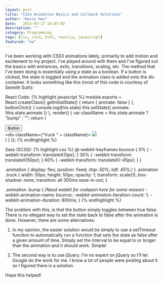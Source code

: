 ```yaml
---
layout: post
title: "CSS3 Animation Basics and Callback Solutions"
author: "Kevin Hou"
date:   2015-07-17 14:07:02
description: ""
category: Programming
tags: [css, css3, html, reactjs, javascript]
featured: "no"
---
```

I've been working wtih CSS3 animations lately, primarily to add motion and excitement to my project. I've played around with them and I've figured out the basics with entrances, exits, transitions, scaling, etc. The method that I've been doing is essentially using a state as a boolean. If a button is clicked, the state is toggled and the animation class is added onto the div container. It looks something like this (most of this code is courtesy of Seimith Suth):
 
React Code:
{% highlight javascript %}
module.exports = React.createClass({
  getInitialState() {
    return {
      animate: false
    }
  },
  buttonClick() {
    console.log(this.state)
    this.setState({
      animate: !this.state.animate
    })
  },
  render() {
    var className = this.state.animate ? "bump" : "";
    return (
      <div>
        <button onClick={this.buttonClick.bind(this)}>Button</button>
        <div className="animation">
          <div className={"truck " + className}>
            <img src="http://gearscrm.com/wp-content/uploads/2015/04/Summer-release-logo.png" />
          </div>
        </div>
      </div>
    )
  }
});
{% endhighlight %}

Sass (SCSS):
{% highlight css %}
@-webkit-keyframes bounce {
  0% {
    -webkit-transform: translateX(0px);
  }
  30% {
    -webkit-transform: translateX(50px);
  }
  60% {
    -webkit-transform: translateX(-45px);
  }
}
 
.animation {
  display: flex;
  position: fixed;
  /*top: 50%;
  left: 45%;*/
}
.animation .truck {
  width: 50px;
  height: 50px;
  opacity: 1;
  transform: scale(1);
  box-shadow: none;
  transition: all 300ms ease-in-out;
}
 
.animation .bump {
  /*Need webkit for codepen here for some reason*/
  -webkit-animation-name: bounce;
  -webkit-animation-iteration-count: 1;
  -webkit-animation-duration: 800ms;
}
{% endhighlight %}
 
The problem with this, is that the button simply toggles between true false. There is no ellegant way to set the state back to false after the animation is done. However, there are some alternatives:
 
1. In my opinion, the easier solution would be simply to use a setTimeout function to automatically run a function that sets the state as false after a given amount of time. SImply set the interval to be equal to or longer than the animation and it should work. Simple!
 
2. The second way is to use jQuery. I'm no expert on jQuery so I'll let Google do the work for me. I know a lot of people were posting about it so I figured there is a solution.
 
Hope this helped!